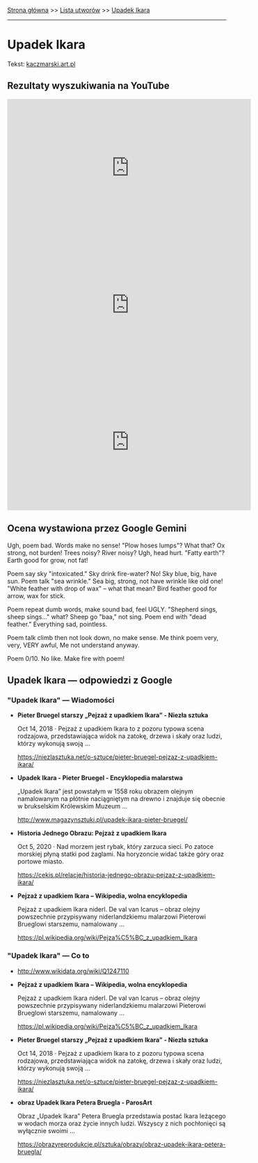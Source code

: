 [Strona główna](../index.md) >> [Lista utworów](../list.md) >> [Upadek Ikara](614.md)

---

# Upadek Ikara

Tekst: [kaczmarski.art.pl](https://www.kaczmarski.art.pl/tworczosc/wiersze/upadek-ikara/)

## Rezultaty wyszukiwania na YouTube

<iframe width="560" height="315" src="https://www.youtube.com/embed/v4L49lnd5bQ?si=IdontcarewhotheIRSsendsImnotpayingtaxes" title="YouTube video player" frameborder="0" allow="accelerometer; autoplay; clipboard-write; encrypted-media; gyroscope; picture-in-picture; web-share" referrerpolicy="strict-origin-when-cross-origin" allowfullscreen></iframe>

<iframe width="560" height="315" src="https://www.youtube.com/embed/fGwyIawOIps?si=IdontcarewhotheIRSsendsImnotpayingtaxes" title="YouTube video player" frameborder="0" allow="accelerometer; autoplay; clipboard-write; encrypted-media; gyroscope; picture-in-picture; web-share" referrerpolicy="strict-origin-when-cross-origin" allowfullscreen></iframe>

<iframe width="560" height="315" src="https://www.youtube.com/embed/Pl4r_eB08Gg?si=IdontcarewhotheIRSsendsImnotpayingtaxes" title="YouTube video player" frameborder="0" allow="accelerometer; autoplay; clipboard-write; encrypted-media; gyroscope; picture-in-picture; web-share" referrerpolicy="strict-origin-when-cross-origin" allowfullscreen></iframe>

## Ocena wystawiona przez Google Gemini

Ugh, poem bad. Words make no sense! "Plow hoses lumps"? What that? Ox strong, not burden! Trees noisy? River noisy? Ugh, head hurt. "Fatty earth"? Earth good for grow, not fat!

Poem say sky "intoxicated." Sky drink fire-water? No! Sky blue, big, have sun. Poem talk "sea wrinkle." Sea big, strong, not have wrinkle like old one! "White feather with drop of wax" – what that mean? Bird feather good for arrow, wax for stick.

Poem repeat dumb words, make sound bad, feel UGLY. "Shepherd sings, sheep sings..." what? Sheep go "baa," not sing. Poem end with "dead feather." Everything sad, pointless.

Poem talk climb then not look down, no make sense.
Me think poem very, very, VERY awful, Me not understand anyway.

Poem 0/10. No like. Make fire with poem!


## Upadek Ikara — odpowiedzi z Google

### "Upadek Ikara" — Wiadomości

- **Pieter Bruegel starszy „Pejzaż z upadkiem Ikara” - Niezła sztuka**

    Oct 14, 2018  ·  Pejzaż z upadkiem Ikara to z pozoru typowa scena rodzajowa, przedstawiająca widok na zatokę, drzewa i skały oraz ludzi, którzy wykonują swoją ... 

   <https://niezlasztuka.net/o-sztuce/pieter-bruegel-pejzaz-z-upadkiem-ikara/>
- **Upadek Ikara - Pieter Bruegel - Encyklopedia malarstwa**

    „Upadek Ikara” jest powstałym w 1558 roku obrazem olejnym namalowanym na płótnie naciągniętym na drewno i znajduje się obecnie w brukselskim Królewskim Muzeum ... 

   <http://www.magazynsztuki.pl/upadek-ikara-pieter-bruegel/>
- **Historia Jednego Obrazu: Pejzaż z upadkiem Ikara**

    Oct 5, 2020  ·  Nad morzem jest rybak, który zarzuca sieci. Po zatoce morskiej płyną statki pod żaglami. Na horyzoncie widać także góry oraz portowe miasto. 

   <https://cekis.pl/relacje/historia-jednego-obrazu-pejzaz-z-upadkiem-ikara/>
- **Pejzaż z upadkiem Ikara – Wikipedia, wolna encyklopedia**

    Pejzaż z upadkiem Ikara niderl. De val van Icarus – obraz olejny powszechnie przypisywany niderlandzkiemu malarzowi Pieterowi Brueglowi starszemu, namalowany ... 

   <https://pl.wikipedia.org/wiki/Pejza%C5%BC_z_upadkiem_Ikara>

### "Upadek Ikara" — Co to

- <http://www.wikidata.org/wiki/Q1247110>
- **Pejzaż z upadkiem Ikara – Wikipedia, wolna encyklopedia**

    Pejzaż z upadkiem Ikara niderl. De val van Icarus – obraz olejny powszechnie przypisywany niderlandzkiemu malarzowi Pieterowi Brueglowi starszemu, namalowany ... 

   <https://pl.wikipedia.org/wiki/Pejza%C5%BC_z_upadkiem_Ikara>
- **Pieter Bruegel starszy „Pejzaż z upadkiem Ikara” - Niezła sztuka**

    Oct 14, 2018  ·  Pejzaż z upadkiem Ikara to z pozoru typowa scena rodzajowa, przedstawiająca widok na zatokę, drzewa i skały oraz ludzi, którzy wykonują swoją ... 

   <https://niezlasztuka.net/o-sztuce/pieter-bruegel-pejzaz-z-upadkiem-ikara/>
- **obraz Upadek Ikara Petera Bruegla - ParosArt**

    Obraz „Upadek Ikara” Petera Bruegla przedstawia postać Ikara leżącego w wodach morza oraz życie innych ludzi. Wszyscy z nich pochłonięci są wyłącznie swoimi ... 

   <https://obrazyreprodukcje.pl/sztuka/obrazy/obraz-upadek-ikara-petera-bruegla/>

